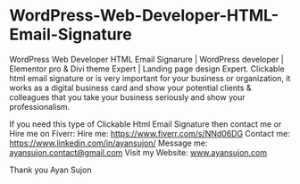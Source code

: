 # WordPress-Web-Developer-HTML-Email-Signature
WordPress Web Developer HTML Email Signarure | WordPress developer | Elementor pro &amp; Divi theme Expert | Landing page design Expert.
Clickable html email signature or is very important for your business or organization, it works as a digital business card and show your potential clients & colleagues that you take your business seriously and show your professionalism.

If you need this type of Clickable Html Email Signature then contact me or Hire me on Fiverr: 
Hire me: https://www.fiverr.com/s/NNd06DG
Contact me: https://www.linkedin.com/in/ayansujon/
Message me: ayansujon.contact@gmail.com
Visit my Website: www.ayansujon.com

Thank you
Ayan Sujon
